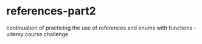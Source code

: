 # references-part2
continuation of practicing the use of references and enums with functions - udemy course challenge 
